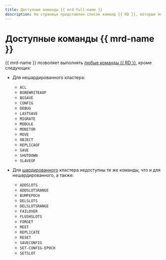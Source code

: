 ```yaml
---
title: Доступные команды {{ mrd-full-name }}
description: На странице представлен список команд {{ RD }}, которые нельзя выполнить в кластере {{ RD }}.
---
```


# Доступные команды {{ mrd-name }}

{{ mrd-name }} позволяет выполнять [любые команды {{ RD }}](https://redis.io/commands), кроме следующих:

* Для нешардированного кластера:

    - `ACL`
    - `BGREWRITEAOF`
    - `BGSAVE`
    - `CONFIG`
    - `DEBUG`
    - `LASTSAVE`
    - `MIGRATE`
    - `MODULE`
    - `MONITOR`
    - `MOVE`
    - `OBJECT`
    - `REPLICAOF`
    - `SAVE`
    - `SHUTDOWN`
    - `SLAVEOF`

* Для [шардированного](sharding.md) кластера недоступны те же команды, что и для нешардированного, а также:

    - `ADDSLOTS`
    - `ADDSLOTSRANGE`
    - `BUMPEPOCH`
    - `DELSLOTS`
    - `DELSLOTSRANGE`
    - `FAILOVER`
    - `FLUSHSLOTS`
    - `FORGET`
    - `MEET`
    - `REPLICATE`
    - `RESET`
    - `SAVECONFIG`
    - `SET-CONFIG-EPOCH`
    - `SETSLOT`
